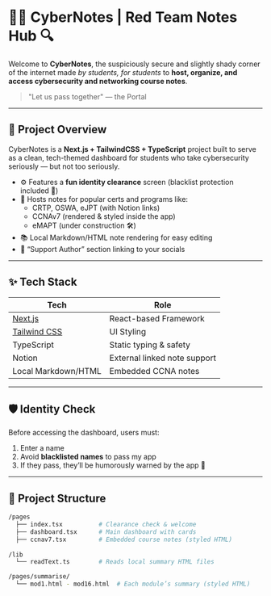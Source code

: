 # 🕵️‍♂️ CyberNotes | Red Team Notes Hub 🔍

Welcome to **CyberNotes**, the suspiciously secure and slightly shady corner of the internet made *by students, for students* to **host, organize, and access cybersecurity and networking course notes**.

> "Let us pass together" — the Portal

---

## 🚀 Project Overview

CyberNotes is a **Next.js + TailwindCSS + TypeScript** project built to serve as a clean, tech-themed dashboard for students who take cybersecurity seriously — but not too seriously.

- ⚙️ Features a **fun identity clearance** screen (blacklist protection included 🔐)
- 🧾 Hosts notes for popular certs and programs like:
  - CRTP, OSWA, eJPT (with Notion links)
  - CCNAv7 (rendered & styled inside the app)
  - eMAPT (under construction 🛠️)
- 📚 Local Markdown/HTML note rendering for easy editing
- 🤝 “Support Author” section linking to your socials

---

## ✨ Tech Stack

| Tech         | Role                            |
|--------------|---------------------------------|
| [Next.js](https://nextjs.org/) | React-based Framework           |
| [Tailwind CSS](https://tailwindcss.com/) | UI Styling                     |
| TypeScript   | Static typing & safety          |
| Notion       | External linked note support    |
| Local Markdown/HTML | Embedded CCNA notes          |

---

## 🛡️ Identity Check

Before accessing the dashboard, users must:
1. Enter a name
2. Avoid **blacklisted names** to pass my app
3. If they pass, they’ll be humorously warned by the app 🤭

---

## 📁 Project Structure

```bash
/pages
  ├── index.tsx          # Clearance check & welcome
  ├── dashboard.tsx      # Main dashboard with cards
  ├── ccnav7.tsx         # Embedded course notes (styled HTML)
  
/lib
  └── readText.ts        # Reads local summary HTML files

/pages/summarise/
  └── mod1.html - mod16.html  # Each module’s summary (styled HTML)
